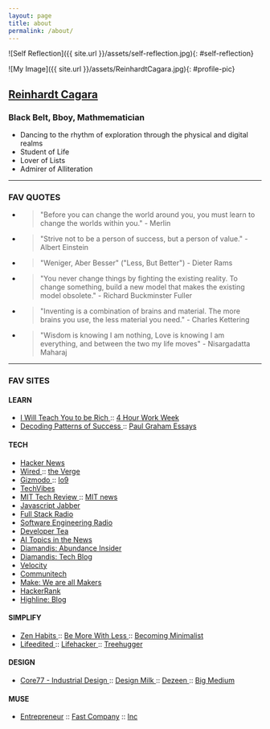 ```yaml
---
layout: page
title: about
permalink: /about/
---
```


![Self Reflection]({{ site.url }}/assets/self-reflection.jpg){: #self-reflection}

![My Image]({{ site.url }}/assets/ReinhardtCagara.jpg){: #profile-pic}

## <a href="https://www.dropbox.com/s/8edipfuhuxvkek8/Reinhardt%20Cagara.pdf?dl=0">Reinhardt Cagara</a>

### Black Belt, Bboy, Mathmematician
- Dancing to the rhythm of exploration through the physical and digital realms
- Student of Life
- Lover of Lists
- Admirer of Alliteration

---------

### FAV QUOTES

- > "Before you can change the world around you, you must learn to change the worlds within you." - Merlin
- > "Strive not to be a person of success, but a person of value." - Albert Einstein
- > "Weniger, Aber Besser" ("Less, But Better") - Dieter Rams
- > "You never change things by fighting the existing reality. To change something, build a new model that makes the existing model obsolete." - Richard Buckminster Fuller
- > "Inventing is a combination of brains and material. The more brains you use, the less material you need." - Charles Kettering
- > "Wisdom is knowing I am nothing, Love is knowing I am everything, and between the two my life moves" - Nisargadatta Maharaj 

---------

### FAV SITES

#### LEARN
- <a href="http://www.iwillteachyoutoberich.com/blog/"> I Will Teach You to be Rich </a> :: <a href="http://fourhourworkweek.com/blog/"> 4 Hour Work Week </a> 
- <a href="http://calnewport.com/blog/"> Decoding Patterns of Success </a> :: <a href="http://www.paulgraham.com/articles.html"> Paul Graham Essays </a>

#### TECH
- <a href="https://news.ycombinator.com/"> Hacker News </a>
- <a href="http://www.wired.com/"> Wired </a> :: <a href="http://www.theverge.com/"> the Verge </a>
- <a href="http://www.gizmodo.com/"> Gizmodo </a> :: <a href="http://www.io9.com/"> Io9 </a>
- <a href="http://www.techvibes.com/global"> TechVibes </a>
- <a href="http://www.technologyreview.com/"> MIT Tech Review </a> :: <a href="http://news.mit.edu/"> MIT news </a>
- <a href="https://devchat.tv/js-jabber">Javascript Jabber</a>
- <a href="http://www.fullstackradio.com/">Full Stack Radio</a>
- <a href="http://www.se-radio.net/">Software Engineering Radio</a>
- <a href="https://developertea.com/">Developer Tea</a>
- <a href="http://aitopics.org/news">AI Topics in the News</a>
- <a href="http://diamandis.com/abundance-insider">Diamandis: Abundance Insider</a>
- <a href="http://diamandis.com/tech-blog">Diamandis: Tech Blog</a>
- <a href="http://velocity.uwaterloo.ca/">Velocity</a>
- <a href="http://news.communitech.ca/">Communitech</a>
- <a href="http://makezine.com/">Make: We are all Makers</a>
- <a href="https://www.hackerrank.com/domains">HackerRank</a>
- <a href="http://highline.vc/blog">Highline: Blog</a>








#### SIMPLIFY
- <a href="http://www.zenhabits.net/"> Zen Habits </a> :: <a href="http://www.bemorewithless.com/"> Be More With Less </a> :: <a href="http://www.becomingminimalist.com/"> Becoming Minimalist </a>
- <a href="http://www.lifeedited.com/"> Lifeedited </a> :: <a href="http://www.lifehacker.com/"> Lifehacker </a> :: <a href="http://www.treehugger.com/"> Treehugger </a>

#### DESIGN
- <a href="http://www.core77.com/"> Core77 - Industrial Design </a> :: <a href="http://www.design-milk.com/"> Design Milk </a> :: <a href="http://www.dezeen.com/"> Dezeen </a> :: <a href="https://www.bigmedium.com/"> Big Medium </a>

#### MUSE
- <a href= "http://www.entrepreneur.com/">Entrepreneur</a> :: <a href="http://www.fastcompany.com/">Fast Company</a> :: <a href="http://www.inc.com/">Inc</a>
